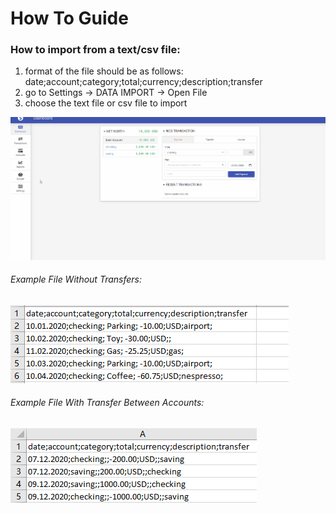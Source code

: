 # How To Guide

### How to import from a text/csv file:
1. format of the file should be as follows:
date;account;category;total;currency;description;transfer
2. go to Settings -> DATA IMPORT -> Open File
3. choose the text file or csv file to import


![](CSVImport.gif)

###### Example File Without Transfers:

![](public/exampleCsv.png)

###### Example File With Transfer Between Accounts:

![](public/transferCsv.png)



